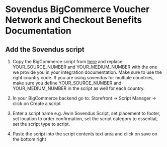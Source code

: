 # Sovendus BigCommerce Voucher Network and Checkout Benefits Documentation

## Add the Sovendus script

1.	Copy the BigCommerce script from [here](https://github.com/Sovendus-GmbH/Sovendus-BigCommerce-Voucher-Network-and-Checkout-Benefits-Documentation/raw/main/bigCommerce-sovendus-voucher-network.html) and replace YOUR_SOURCE_NUMBER and YOUR_MEDIUM_NUMBER with the one we provide you in your integration documentation. Make sure to use the right country code. If you are using sovendus for multiple countries, make sure you define YOUR_SOURCE_NUMBER and YOUR_MEDIUM_NUMBER in the script as well for each country.

2. In your BigCommerce backend go to: Storefront -> Script Manager -> click on Create a script

3. Enter a script name e.g. Awin Sovendus Script, set placement to footer, set location to order confirmation, set the script category to essential, set the script type to script. 

4. Paste the script into the script contents text area and click on save on the bottom right
